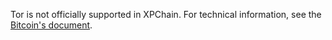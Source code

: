 Tor is not officially supported in XPChain.
For technical information, see the [Bitcoin's document](https://github.com/bitcoin/bitcoin/blob/master/doc/tor.md).
